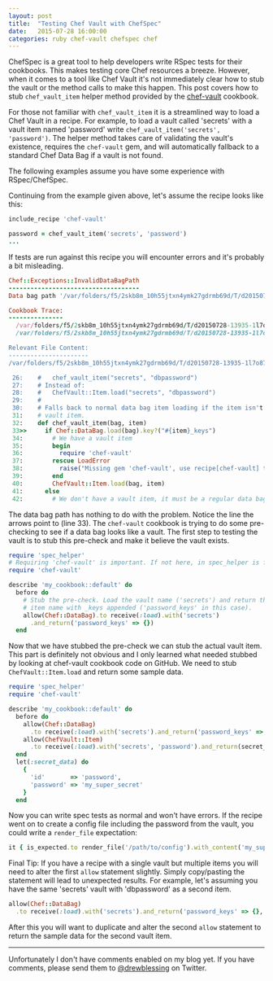 ```yaml
---
layout: post
title:  "Testing Chef Vault with ChefSpec"
date:   2015-07-28 16:00:00
categories: ruby chef-vault chefspec chef
---
```


ChefSpec is a great tool to help developers write RSpec tests for their cookbooks. 
This makes testing core Chef resources a breeze. However, when it comes to a tool
like Chef Vault it's not immediately clear how to stub the vault or the method
calls to make this happen. This post covers how to stub `chef_vault_item` 
helper method provided by the
[chef-vault](https://supermarket.chef.io/cookbooks/chef-vault) cookbook.

For those not familiar with `chef_vault_item` it is a streamlined way to load a
Chef Vault in a recipe. For example, to load a vault called 'secrets' with a
vault item named 'password' write `chef_vault_item('secrets', 'password')`.
The helper method takes care of validating the vault's existence, requires
the `chef-vault` gem, and will automatically fallback to a standard Chef
Data Bag if a vault is not found.

The following examples assume you have some experience with RSpec/ChefSpec.

Continuing from the example given above, let's assume the recipe looks like this:

```ruby
include_recipe 'chef-vault'

password = chef_vault_item('secrets', 'password')
...
```

If tests are run against this recipe you will encounter errors and it's probably
a bit misleading.

```ruby
Chef::Exceptions::InvalidDataBagPath
------------------------------------
Data bag path '/var/folders/f5/2skb8m_10h55jtxn4ymk27gdrmb69d/T/d20150728-13935-1l7o87h/data_bags' is invalid

Cookbook Trace:
---------------
  /var/folders/f5/2skb8m_10h55jtxn4ymk27gdrmb69d/T/d20150728-13935-1l7o87h/cookbooks/chef-vault/libraries/chef_vault_item.rb:33:in `chef_vault_item'
  /var/folders/f5/2skb8m_10h55jtxn4ymk27gdrmb69d/T/d20150728-13935-1l7o87h/cookbooks/my_cookbook/recipes/default.rb:18:in `from_file'

Relevant File Content:
----------------------
/var/folders/f5/2skb8m_10h55jtxn4ymk27gdrmb69d/T/d20150728-13935-1l7o87h/cookbooks/chef-vault/libraries/chef_vault_item.rb:

 26:    #   chef_vault_item("secrets", "dbpassword")
 27:    # Instead of:
 28:    #   ChefVault::Item.load("secrets", "dbpassword")
 29:    #
 30:    # Falls back to normal data bag item loading if the item isn't actually a
 31:    # vault item.
 32:    def chef_vault_item(bag, item)
 33>>     if Chef::DataBag.load(bag).key?("#{item}_keys")
 34:        # We have a vault item
 35:        begin
 36:          require 'chef-vault'
 37:        rescue LoadError
 38:          raise("Missing gem 'chef-vault', use recipe[chef-vault] to install it first.")
 39:        end
 40:        ChefVault::Item.load(bag, item)
 41:      else
 42:        # We don't have a vault item, it must be a regular data bag

```

The data bag path has nothing to do with the problem. Notice the line the arrows
point to (line 33). The `chef-vault` cookbook is trying to do some pre-checking 
to see if a data bag looks like a vault. The first step to testing the vault is
to stub this pre-check and make it believe the vault exists.

```ruby
require 'spec_helper'
# Requiring 'chef-vault' is important. If not here, in spec_helper is fine.
require 'chef-vault'

describe 'my_cookbook::default' do
  before do
    # Stub the pre-check. Load the vault name ('secrets') and return the
    # item name with _keys appended ('password_keys' in this case).
    allow(Chef::DataBag).to receive(:load).with('secrets')
      .and_return('password_keys' => {})
  end
```

Now that we have stubbed the pre-check we can stub the actual vault item. This 
part is definitely not obvious and I only learned what needed stubbed by looking
at chef-vault cookbook code on GitHub. We need to stub `ChefVault::Item.load` and
return some sample data. 

```ruby
require 'spec_helper'
require 'chef-vault'

describe 'my_cookbook::default' do
  before do
    allow(Chef::DataBag)
      .to receive(:load).with('secrets').and_return('password_keys' => {})
    allow(ChefVault::Item)
      .to receive(:load).with('secrets', 'password').and_return(secret_data)  
  end
  let(:secret_data) do
    {
      'id'       => 'password',
      'password' => 'my_super_secret'
    } 
  end
```

Now you can write spec tests as normal and won't have errors. If the recipe went
on to create a config file including the password from the vault, you could write
a `render_file` expectation:

```ruby
it { is_expected.to render_file('/path/to/config').with_content('my_super_secret') }
```

Final Tip: If you have a recipe with a single vault but multiple items you will 
need to alter the first `allow` statement slightly. Simply copy/pasting the 
statement will lead to unexpected results. For example, let's assuming you have 
the same 'secrets' vault with 'dbpassword' as a second item. 

```ruby
allow(Chef::DataBag)
  .to receive(:load).with('secrets').and_return('password_keys' => {}, 'dbpassword_keys' => {})
```

After this you will want to duplicate and alter the second `allow` statement to 
return the sample data for the second vault item.

* * *

Unfortunately I don't have comments enabled on my blog yet. If you have comments, please send them to
[@drewblessing](https://twitter.com/drewblessing) on Twitter.
